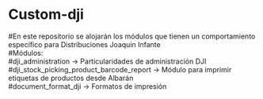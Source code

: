 # Custom-dji  
#En este repositorio se alojarán los módulos que tienen un comportamiento específico para Distribuciones Joaquin Infante  
#Módulos:  
#dji_administration -> Particularidades de administración DJI  
#dji_stock_picking_product_barcode_report -> Módulo para imprimir etiquetas de productos desde Albarán  
#document_format_dji -> Formatos de impresión
